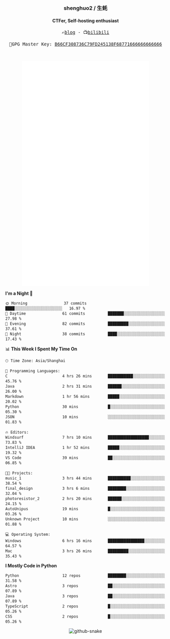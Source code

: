 <h3 align="center"> shenghuo2 / 生蚝 </h3>
<h4 align="center" >CTFer, Self-hosting enthusiast</h3>


<p align="center">
  <samp>
    ✍️<a href="https://blog.shenghuo2.top/">blog</a> -
    📺<a href="https://space.bilibili.com/85894935">bilibili</a>
  </samp>
</p>
<p align="center">
  <samp>
     🔐GPG Master Key: <a align="center" href="https://github.com/shenghuo2.gpg">B66CF308736C79FD245138F68771666666666666</a>
  </samp>
</p>
<br>
<p align="center">
  <a href="https://github.com/shenghuo2">
    <img width="400" align="top" src="https://github.com/shenghuo2/shenghuo2/blob/main/metrics.left.svg" />
  </a>
  <a href="https://github.com/shenghuo2">
    <img width="400" align="top" src="https://github.com/shenghuo2/shenghuo2/blob/main/metrics.right.svg" />
  </a>
</p>


<!--START_SECTION:waka-->
**I'm a Night 🦉** 

```text
🌞 Morning                37 commits          ████░░░░░░░░░░░░░░░░░░░░░   16.97 % 
🌆 Daytime                61 commits          ███████░░░░░░░░░░░░░░░░░░   27.98 % 
🌃 Evening                82 commits          █████████░░░░░░░░░░░░░░░░   37.61 % 
🌙 Night                  38 commits          ████░░░░░░░░░░░░░░░░░░░░░   17.43 % 
```


📊 **This Week I Spent My Time On** 

```text
🕑︎ Time Zone: Asia/Shanghai

💬 Programming Languages: 
C                        4 hrs 26 mins       ███████████░░░░░░░░░░░░░░   45.76 % 
Java                     2 hrs 31 mins       ██████░░░░░░░░░░░░░░░░░░░   26.00 % 
Markdown                 1 hr 56 mins        █████░░░░░░░░░░░░░░░░░░░░   20.02 % 
Python                   30 mins             █░░░░░░░░░░░░░░░░░░░░░░░░   05.30 % 
JSON                     10 mins             ░░░░░░░░░░░░░░░░░░░░░░░░░   01.83 % 

🔥 Editors: 
Windsurf                 7 hrs 10 mins       ██████████████████░░░░░░░   73.83 % 
IntelliJ IDEA            1 hr 52 mins        █████░░░░░░░░░░░░░░░░░░░░   19.32 % 
VS Code                  39 mins             ██░░░░░░░░░░░░░░░░░░░░░░░   06.85 % 

🐱‍💻 Projects: 
music_1                  3 hrs 44 mins       ██████████░░░░░░░░░░░░░░░   38.54 % 
final_design             3 hrs 6 mins        ████████░░░░░░░░░░░░░░░░░   32.04 % 
photoresistor_2          2 hrs 20 mins       ██████░░░░░░░░░░░░░░░░░░░   24.15 % 
AutoUnipus               19 mins             █░░░░░░░░░░░░░░░░░░░░░░░░   03.26 % 
Unknown Project          10 mins             ░░░░░░░░░░░░░░░░░░░░░░░░░   01.88 % 

💻 Operating System: 
Windows                  6 hrs 16 mins       ████████████████░░░░░░░░░   64.57 % 
Mac                      3 hrs 26 mins       █████████░░░░░░░░░░░░░░░░   35.43 % 
```

**I Mostly Code in Python** 

```text
Python                   12 repos            ████████░░░░░░░░░░░░░░░░░   31.58 % 
Astro                    3 repos             ██░░░░░░░░░░░░░░░░░░░░░░░   07.89 % 
Java                     3 repos             ██░░░░░░░░░░░░░░░░░░░░░░░   07.89 % 
TypeScript               2 repos             █░░░░░░░░░░░░░░░░░░░░░░░░   05.26 % 
CSS                      2 repos             █░░░░░░░░░░░░░░░░░░░░░░░░   05.26 % 
```




<!--END_SECTION:waka-->


<div align="center">
  <picture>
    <source media="(prefers-color-scheme: dark)" srcset="https://gist.githubusercontent.com/shenghuo2/bfce20b14ab0484cef03bae6e60e0b3a/raw/github-snake-dark.svg" />
    <source media="(prefers-color-scheme: light)" srcset="https://gist.githubusercontent.com/shenghuo2/bfce20b14ab0484cef03bae6e60e0b3a/raw/github-snake.svg" />
    <img alt="github-snake" src="https://gist.githubusercontent.com/shenghuo2/bfce20b14ab0484cef03bae6e60e0b3a/raw/github-snake.svg" />
  </picture>
</div>

<!--
**shenghuo2/shenghuo2** is a ✨ _special_ ✨ repository because its `README.md` (this file) appears on your GitHub profile.

Here are some ideas to get you started:

- 🔭 I’m currently working on ...
- 🌱 I’m currently learning ...
- 👯 I’m looking to collaborate on ...
- 🤔 I’m looking for help with ...
- 💬 Ask me about ...
- 📫 How to reach me: ...
- 😄 Pronouns: ...
- ⚡ Fun fact: ...
-->
